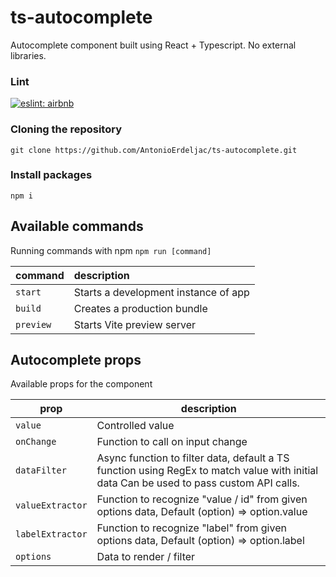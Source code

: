# ts-autocomplete

Autocomplete component built using React + Typescript. No external libraries.

### Lint

[![eslint: airbnb](https://img.shields.io/badge/Eslint-Airbnb-red?logo=airbnb&style=flat)](https://github.com/airbnb/javascript)

### Cloning the repository

```shell
git clone https://github.com/AntonioErdeljac/ts-autocomplete.git
```

### Install packages

```shell
npm i
```

## Available commands

Running commands with npm `npm run [command]`

| command   | description                          |
| :-------- | :----------------------------------- |
| `start`   | Starts a development instance of app |
| `build`   | Creates a production bundle          |
| `preview` | Starts Vite preview server           |

## Autocomplete props

Available props for the component

| prop             | description                                                                                                                             |
| ---------------- | --------------------------------------------------------------------------------------------------------------------------------------- |
| `value`          | Controlled value                                                                                                                        |
| `onChange`       | Function to call on input change                                                                                                        |
| `dataFilter`     | Async function to filter data, default a TS function using RegEx to match value with initial data Can be used to pass custom API calls. |
| `valueExtractor` | Function to recognize "value / id" from given options data, Default (option) => option.value                                            |
| `labelExtractor` | Function to recognize "label" from given options data, Default (option) => option.label                                                 |
| `options`        | Data to render / filter                                                                                                                 |
